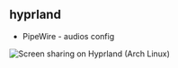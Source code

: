 ## hyprland

- PipeWire - audios config

![Screen sharing on Hyprland (Arch Linux)](https://gist.github.com/PowerBall253/2dea6ddf6974ba4e5d26c3139ffb7580)

